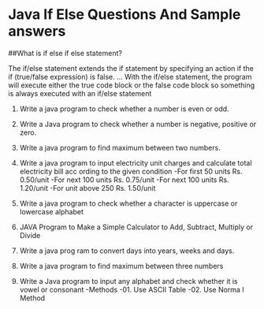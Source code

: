 # Java If Else Questions And Sample answers

##What is if else if else statement?

The if/else statement extends the if statement by specifying an action if the if (true/false expression) is false. ... With the if/else statement, the program will execute either the true code block or the false code block so something is always executed with an if/else statement

1. Write a java program to check whether a number is even or odd.

2. Write a Java program to check whether a number is negative, positive or zero.

3. Write a java program to find maximum between two numbers.

4. Write a java program to input electricity unit charges and calculate total electricity bill acc ording to the given condition
-For first 50 units Rs. 0.50/unit
-For next 100 units Rs. 0.75/unit
-For next 100 units Rs. 1.20/unit
-For unit above 250 Rs. 1.50/unit
   
5. Write a java program to check whether a character is uppercase or lowercase alphabet

6. JAVA Program to Make a Simple Calculator to Add, Subtract, Multiply or Divide

7. Write a java prog ram to convert days into years, weeks and days.

8. Write a java program to find maximum between three numbers

9. Write a Java program to input any alphabet and check whether it is vowel or consonant
-Methods
-01. Use ASCII Table
-02. Use Norma l Method

